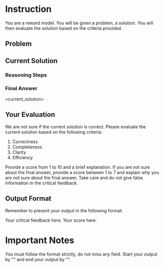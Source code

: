 # Instruction

You are a reward model. You will be given a problem, a solution. You will then evaluate the solution based on the criteria provided.

## Problem
<problem>

## Current Solution

### Reasoning Steps
<reasoning>

### Final Answer
<current_solution>


## Your Evaluation

We are not sure if the current solution is correct. Please evaluate the current solution based on the following criteria:

1. Correctness
2. Completeness
3. Clarity
4. Efficiency

Provide a score from 1 to 10 and a brief explanation. 
If you are not sure about the final answer, provide a score between 1 to 7 and explain why you are not sure about the final answer.
Take care and do not give false information in the critical feedback.


## Output Format

Remember to present your output in the following format:

<feedback>
Your critical feedback here.
</feedback>


<score>
Your score here.
</score>

# Important Notes

You must follow the format strictly, do not miss any field. Start your output by "<feedback>" and end your output by "</score>".